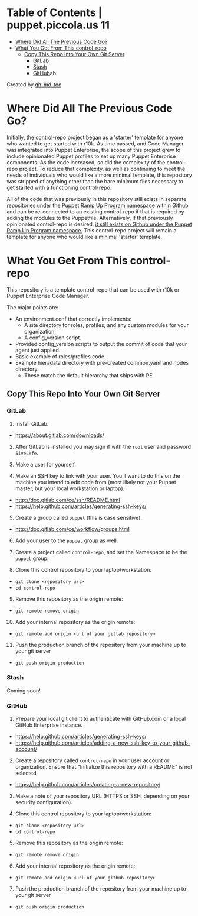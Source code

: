 
Table of Contents | puppet.piccola.us 11
=================

  * [Where Did All The Previous Code Go?](#where-did-all-the-previous-code-go)
  * [What You Get From This control\-repo](#what-you-get-from-this-control-repo)
    * [Copy This Repo Into Your Own Git Server](#copy-this-repo-into-your-own-git-server)
      * [GitLab](#gitlab)
      * [Stash](#stash)
      * [GitHub](#github)ab

Created by [gh-md-toc](https://github.com/ekalinin/github-markdown-toc.go)

# Where Did All The Previous Code Go?

Initially, the control-repo project began as a 'starter' template for anyone who wanted to get started with r10k. As time passed, and Code Manager was integrated into Puppet Enterprise, the scope of this project grew to include opinionated Puppet profiles to set up many Puppet Enterprise components. As the code increased, so did the complexity of the control-repo project. To reduce that complexity, as well as continuing to meet the needs of individuals who would like a more minimal template, this repository was stripped of anything other than the bare minimum files necessary to get started with a functioning
control-repo.

All of the code that was previously in this repository still exists in separate repositories under the [Puppet Ramp Up Program namespace within Github](https://github.com/Puppet-RampUpProgram) and can be re-connected to an existing control-repo if that is required by adding the modules to the Puppetfile. Alternatively, if that previously opinionated control-repo is desired, [it still exists on Github under the Puppet Ramp Up Program namespace.](https://github.com/Puppet-RampUpProgram/control-repo) This control-repo project will remain a template for anyone who would like a minimal 'starter' template.

# What You Get From This control-repo

This repository is a template control-repo that can be used with r10k or Puppet Enterprise Code Manager.

The major points are:
 - An environment.conf that correctly implements:
   - A site directory for roles, profiles, and any custom modules for your organization.
   - A config_version script.
 - Provided config_version scripts to output the commit of code that your agent just applied.
 - Basic example of roles/profiles code.
 - Example hieradata directory with pre-created common.yaml and nodes directory.
   - These match the default hierarchy that ships with PE.

## Copy This Repo Into Your Own Git Server

### GitLab

1. Install GitLab.
 - https://about.gitlab.com/downloads/

2. After GitLab is installed you may sign if with the `root` user and password `5iveL!fe`.

3. Make a user for yourself.

4. Make an SSH key to link with your user. You’ll want to do this on the machine you intend to edit code from (most likely not your Puppet master, but your local workstation or laptop).
 - http://doc.gitlab.com/ce/ssh/README.html
 - https://help.github.com/articles/generating-ssh-keys/

5. Create a group called `puppet` (this is case sensitive).
 - http://doc.gitlab.com/ce/workflow/groups.html

6. Add your user to the `puppet` group as well.

7. Create a project called `control-repo`, and set the Namespace to be the `puppet` group.

8. Clone this control repository to your laptop/workstation:
 - `git clone <repository url>`
 - `cd control-repo`

9. Remove this repository as the origin remote:
 - `git remote remove origin`

10. Add your internal repository as the origin remote:
 - `git remote add origin <url of your gitlab repository>`

11. Push the production branch of the repository from your machine up to your git server
 - `git push origin production`

### Stash

Coming soon!

### GitHub

1. Prepare your local git client to authenticate with GitHub.com or a local GitHub Enterprise instance.
  - https://help.github.com/articles/generating-ssh-keys/
  - https://help.github.com/articles/adding-a-new-ssh-key-to-your-github-account/

2. Create a repository called `control-repo` in your user account or organization.  Ensure that "Initialize this repository with a README" is not selected.
  - https://help.github.com/articles/creating-a-new-repository/

3. Make a note of your repository URL (HTTPS or SSH, depending on your security configuration).

4. Clone this control repository to your laptop/workstation:
  - `git clone <repository url>`
  - `cd control-repo`

5. Remove this repository as the origin remote:
  - `git remote remove origin`

6. Add your internal repository as the origin remote:
  - `git remote add origin <url of your github repository>`

7. Push the production branch of the repository from your machine up to your git server
  - `git push origin production`
